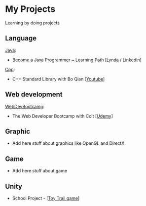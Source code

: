 My Projects
===========

Learning by doing projects

## Language

[Java](https://github.com/developersCradle/MyProjects/tree/master/Java):
* Become a Java Programmer ~ Learning Path [[Lynda](https://www.lynda.com/learning-paths/Developer/become-a-java-programmer) / [Linkedin](https://www.linkedin.com/learning/paths/become-a-java-programmer)]


[Cpp](https://github.com/developersCradle/MyProjects/tree/master/Cpp):

* C++ Standard Library with Bo Qian [[Youtube](https://www.youtube.com/watch?v=Vc1RyqWFbiA&list=PL5jc9xFGsL8G3y3ywuFSvOuNm3GjBwdkb)]

## Web development
[WebDevBootcamp](https://github.com/developersCradle/MyProjects/tree/master/WebDevBootcamp/):

* The Web Developer Bootcamp with Colt [[Udemy](https://www.udemy.com/the-web-developer-bootcamp/)]

## Graphic
* Add here stuff about graphics like OpenGL and DirectX

## Game

* Add here stuff about game

## Unity

* School Project - [[Toy Trail game](https://github.com/developersCradle/MyProjects/tree/master/schoolProject%20Toy%20Trail)]



